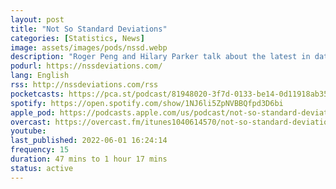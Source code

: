 ```yaml
---
layout: post
title: "Not So Standard Deviations"
categories: [Statistics, News]
image: assets/images/pods/nssd.webp
description: "Roger Peng and Hilary Parker talk about the latest in data science and data analysis in academia and industry."
podurl: https://nssdeviations.com/
lang: English
rss: http://nssdeviations.com/rss
pocketcasts: https://pca.st/podcast/81948020-3f7d-0133-be14-0d11918ab357
spotify: https://open.spotify.com/show/1NJ6li5ZpNVBBQfpd3D6bi
apple_pod: https://podcasts.apple.com/us/podcast/not-so-standard-deviations/id1040614570
overcast: https://overcast.fm/itunes1040614570/not-so-standard-deviations
youtube:
last_published: 2022-06-01 16:24:14
frequency: 15
duration: 47 mins to 1 hour 17 mins
status: active
---
```

